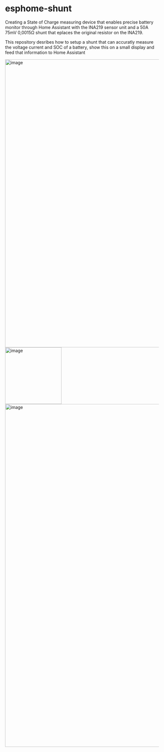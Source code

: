# esphome-shunt
Creating a State of Charge measuring device that enables precise battery monitor through Home Assistant with the INA219 sensor unit and a 50A 75mV 0,0015Ω shunt that eplaces the original resistor on the INA219.

This repository desribes how to setup a shunt that can accuratly measure the voltage current and SOC of a battery, 
show this on a small display and feed that information to Home Assistant


<img width="940" alt="image" src="https://github.com/user-attachments/assets/3013e6ab-a498-4f7d-a48f-1e150f23727d" />

<img width="185" alt="image" src="https://github.com/user-attachments/assets/c8e63d39-a352-4139-9557-a8748638f5be" />

<img width="1119" alt="image" src="https://github.com/user-attachments/assets/0b44785f-c68f-4123-b2fb-8197f2f0b433" />

